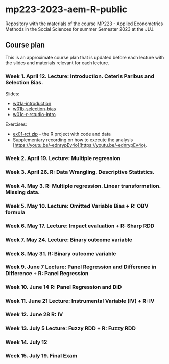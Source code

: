 # mp223-2023-aem-R-public

Repository with the materials of the course MP223 - Applied Econometrics Methods in the Social Sciences for summer Semester 2023 at the JLU.

## Course plan

This is an approximate course plan that is updated before each lecture with the slides and materials relevant for each lecture.

### Week 1. April 12. Lecture: Introduction. Ceteris Paribus and Selection Bias.

Slides:

-   [w01a-introduction](https://github.com/EBukin/mp223-2023-aem-R-public/raw/main/docs/slides/w01a-introduction.pdf)
-   [w01b-selection-bias](https://github.com/EBukin/mp223-2023-aem-R-public/raw/main/docs/slides/w01b-selection-bias.pdf)
-   [w01c-r-rstudio-intro](https://github.com/EBukin/mp223-2023-aem-R-public/raw/main/docs/slides/w01c-r-rstudio-intro.pdf)

Exercises: 

-   [ex01-rct.zip](https://github.com/EBukin/mp223-2023-aem-R-public/raw/main/exercises/ex01-rct.zip) - the R project with code and data
-   Supplementary recording on how to execute the analysis [https://youtu.be/-ednrypEv4o](https://youtu.be/-ednrypEv4o).

### Week 2. April 19. Lecture: Multiple regression

### Week 3. April 26. R: Data Wrangling. Descriptive Statistics. 

### Week 4. May 3. R: Multiple regression. Linear transformation. Missing data.

### Week 5. May 10. Lecture: Omitted Variable Bias + R: OBV formula

### Week 6. May 17. Lecture: Impact evaluation + R: Sharp RDD

### Week 7. May 24. Lecture: Binary outcome variable

### Week 8. May 31. R: Binary outcome variable

### Week 9. June 7 Lecture: Panel Regression and Difference in Difference + R: Panel Regression

### Week 10. June 14 R: Panel Regression and DiD

### Week 11. June 21 Lecture: Instrumental Variable (IV) + R: IV

### Week 12. June 28 R: IV

### Week 13. July 5 Lecture: Fuzzy RDD + R: Fuzzy RDD

### Week 14. July 12 

### Week 15. July 19. Final Exam
